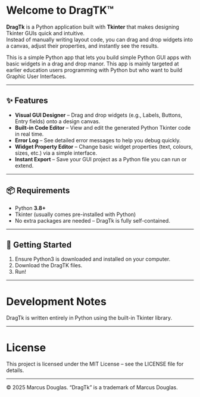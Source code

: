 # Welcome to DragTK™

**DragTk** is a Python application built with **Tkinter** that makes designing Tkinter GUIs quick and intuitive.  
Instead of manually writing layout code, you can drag and drop widgets into a canvas, adjust their properties, and instantly see the results.

This is a simple Python app that lets you build simple Python GUI apps with basic widgets in a drag and drop manor. This app is mainly targeted at earlier education users programming with Python but who want to build Graphic User Interfaces.

---

## ✨ Features

- **Visual GUI Designer** – Drag and drop widgets (e.g., Labels, Buttons, Entry fields) onto a design canvas.
- **Built-in Code Editor** – View and edit the generated Python Tkinter code in real time.
- **Error Log** – See detailed error messages to help you debug quickly.
- **Widget Property Editor** – Change basic widget properties (text, colours, sizes, etc.) via a simple interface.
- **Instant Export** – Save your GUI project as a Python file you can run or extend.

---

## 📦 Requirements

- Python **3.8+**
- Tkinter (usually comes pre-installed with Python)
- No extra packages are needed – DragTk is fully self-contained.

---

## 🚀 Getting Started

1. Ensure Python3 is downloaded and installed on your computer.
2. Download the DragTK files.
3. Run!

---

# Development Notes

DragTk is written entirely in Python using the built-in Tkinter library.

---

# License

This project is licensed under the MIT License – see the LICENSE file for details.

---

© 2025 Marcus Douglas. “DragTk” is a trademark of Marcus Douglas.
